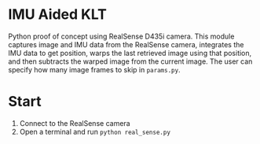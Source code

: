 # IMU Aided KLT
Python proof of concept using RealSense D435i camera. This module captures
image and IMU data from the RealSense camera, integrates the IMU data to
get position, warps the last retrieved image using that position, and 
then subtracts the warped image from the current image. The user can specify
how many image frames to skip in `params.py`. 

# Start
1. Connect to the RealSense camera
2. Open a terminal and run `python real_sense.py`